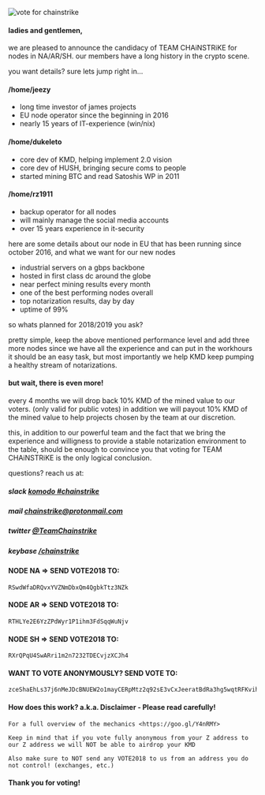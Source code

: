 ![vote for chainstrike](https://i.imgur.com/YnbD9Bv.png "Vote for CHAiNSTRiKE!")

#### ladies and gentlemen, 

we are pleased to announce the candidacy of
TEAM CHAiNSTRiKE  for nodes in NA/AR/SH. our members
have a long history in the crypto scene.

you want details? sure lets jump right in...    

#### /home/jeezy
* long time investor of james projects       
* EU node operator since the beginning in 2016 
* nearly 15 years of IT-experience (win/nix)

#### /home/dukeleto
* core dev of KMD, helping implement 2.0 vision
* core dev of HUSH, bringing secure coms to people
* started mining BTC and read Satoshis WP in 2011

#### /home/rz1911
* backup operator for all nodes                 
* will mainly manage the social media accounts
* over 15 years experience in it-security

here are some details about our node in EU
that has been running since october 2016,
and what we want for our new nodes 

* industrial servers on a gbps backbone
* hosted in first class dc around the globe
* near perfect mining results every month
* one of the best performing nodes overall
* top notarization results, day by day
* uptime of 99%

so whats planned for 2018/2019 you ask?

pretty simple, keep the above mentioned
performance level  and  add three more nodes 
since we have all the experience and can put
in the workhours it should be an easy task,
but  most importantly we help KMD keep pumping
a healthy stream of notarizations.

#### but wait, there is even more!

every 4 months we will drop back 10% KMD of the 
mined value to our voters. (only valid for public
votes) in addition we will payout 10% KMD of
the mined value to help projects chosen by the
team at our discretion.

this, in addition to our powerful team and the
fact that we bring the experience and willigness
to provide a stable notarization environment
to the table, should be enough to convince you
that voting for TEAM CHAiNSTRiKE is the only
logical conclusion.

questions? reach us at:

##### slack [komodo #chainstrike](https://slack.com/app_redirect?channel=chainstrike)
##### mail [chainstrike@protonmail.com](mailto:chainstrike@protonmail.com)
##### twitter [@TeamChainstrike](https://twitter.com/TeamChainstrike)
##### keybase [/chainstrike](https://keybase.io/chainstrike)



#### NODE NA => SEND VOTE2018 TO:

    RSwdWfaDRQvxYVZNmDbxQm4QgbkTtz3NZk

#### NODE AR => SEND VOTE2018 TO:

    RTHLYe2E6YzZPdWyr1P1ihm3FdSqqWuNjv
    
#### NODE SH => SEND VOTE2018 TO:

    RXrQPqU4SwARri1m2n7232TDECvjzXCJh4

#### WANT TO VOTE ANONYMOUSLY? SEND VOTE TO:

    zceShaEhLs37j6nMeJDcBNUEW2o1mayCERpMtz2q92sE3vCxJeeratBdRa3hg5wqtRFKvihcaDyW9c9me44SzLUYivpZXGP


#### How does this work? a.k.a. Disclaimer - Please read carefully!

    For a full overview of the mechanics <https://goo.gl/Y4nRMY>
    
    Keep in mind that if you vote fully anonymous from your Z address to our Z address we will NOT be able to airdrop your KMD

    Also make sure to NOT send any VOTE2018 to us from an address you do not control! (exchanges, etc.)
    

#### Thank you for voting!
